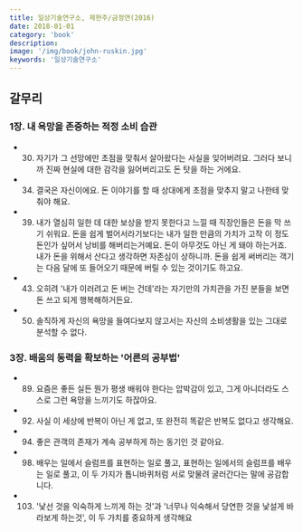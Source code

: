 ```yaml
---
title: 일상기술연구소, 제현주/금정연(2016)
date: 2018-01-01
category: 'book'
description: 
image: '/img/book/john-ruskin.jpg'
keywords: '일상기술연구소'
---
```



## 갈무리

### 1장. 내 욕망을 존중하는 적정 소비 습관
- 30) 자기가 그 선망에만 초점을 맞춰서 살아왔다는 사실을 잊어버려요. 그러다 보니까 진짜 현실에 대한 감각을 잃어버리고도 돈 탓을 하는 거에요.
- 34) 결국은 자신이에요. 돈 이야기를 할 때 상대에게 초점을 맞추지 말고 나한테 맞춰야 해요.
- 39) 내가 열심히 일한 데 대한 보상을 받지 못한다고 느낄 때 직장인들은 돈을 막 쓰기 쉬워요. 돈을 쉽게 벌어서라기보다는 내가 일한 만큼의 가치가 고작 이 정도 돈인가 싶어서 낭비를 해버리는거예요. 돈이 아무것도 아닌 게 돼야 하는거죠. 내가 돈을 위해서 산다고 생각하면 자존심이 상하니까. 돈을 쉽게 써버리는 객기는 다음 달에 또 들어오기 때문에 버릴 수 있는 것이기도 하고요.
- 43) 오히려 '내가 이러려고 돈 버는 건데'라는 자기만의 가치관을 가진 분들을 보면 돈 쓰고 되게 행복해하거든요.
- 50) 솔직하게 자신의 욕망을 들여다보지 않고서는 자신의 소비생활을 있는 그대로 분석할 수 없다.

### 3장. 배움의 동력을 확보하는 '어른의 공부법'

- 89) 요즘은 좋든 실든 뭔가 평생 배워야 한다는 압박감이 있고, 그게 아니더라도 스스로 그런 욕망을 느끼기도 하잖아요.
- 92) 사실 이 세상에 반복이 아닌 게 없고, 또 완전히 똑같은 반복도 없다고 생각해요.
- 94) 좋은 관객의 존재가 계속 공부하게 하는 동기인 것 같아요.
- 98) 배우는 일에서 슬럼프를 표현하는 일로 풀고, 표현하는 일에서의 슬럼프를 배우는 일로 풀고, 이 두 가지가 톱니바퀴처럼 서로 맞물려 굴러간다는 말에 공감합니다.
- 103) '낯선 것을 익숙하게 느끼게 하는 것'과 '너무나 익숙해서 당연한 것을 낯설게 바라보게 하는것', 이 두 가치를 중요하게 생각해요
